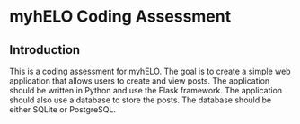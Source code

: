 # myhELO Coding Assessment

## Introduction

This is a coding assessment for myhELO. The goal is to create a simple web application that allows users to create and view posts. The application should be written in Python and use the Flask framework. The application should also use a database to store the posts. The database should be either SQLite or PostgreSQL.
